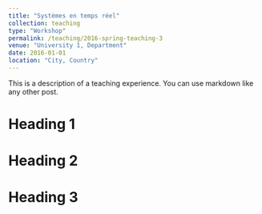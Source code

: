 ```yaml
---
title: "Systèmes en temps réel"
collection: teaching
type: "Workshop"
permalink: /teaching/2016-spring-teaching-3
venue: "University 1, Department"
date: 2016-01-01
location: "City, Country"
---
```


This is a description of a teaching experience. You can use markdown like any other post.

Heading 1
======

Heading 2
======

Heading 3
======
